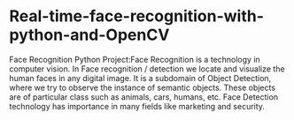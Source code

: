 # Real-time-face-recognition-with-python-and-OpenCV
Face Recognition Python Project:Face Recognition is a technology in computer vision. In Face recognition / detection we locate and visualize the human faces in any digital image.  It is a subdomain of Object Detection, where we try to observe the instance of semantic objects. These objects are of particular class such as animals, cars, humans, etc. Face Detection technology has importance in many fields like marketing and security.
